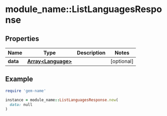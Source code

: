 # module_name::ListLanguagesResponse

## Properties

| Name | Type | Description | Notes |
| ---- | ---- | ----------- | ----- |
| **data** | [**Array&lt;Language&gt;**](Language.md) |  | [optional] |

## Example

```ruby
require 'gem-name'

instance = module_name::ListLanguagesResponse.new(
  data: null
)
```

